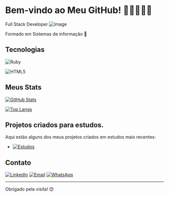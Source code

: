 # Bem-vindo ao Meu GitHub! 👨🏽‍💻🤟🏽

Full Stack Developer ![image](https://github.com/user-attachments/assets/050819e7-7982-4cbb-a5db-b27616b3f3de)

Formado em Sistemas de informação 📖


## Tecnologias

![Ruby](https://img.shields.io/badge/-Ruby-CC342D?style=flat-square&logo=ruby&logoColor=white)

![HTML5](https://img.shields.io/badge/-HTML5-E34F26?style=flat-square&logo=html5&logoColor=white)


## Meus Stats

[![GitHub Stats](https://github-readme-stats.vercel.app/api?username=caiomello94&show_icons=true&theme=dark)](https://github.com/anuraghazra/github-readme-stats)

[![Top Langs](https://github-readme-stats.vercel.app/api/top-langs/?username=caiomello94&layout=compact&theme=dark)](https://github.com/anuraghazra/github-readme-stats)

## Projetos criados para estudos.

Aqui estão alguns dos meus projetos criados em estudos mais recentes:

- [![Estudos](https://via.placeholder.com/468x60?text=Projetos)](https://github.com/caiomello94/AulasRuby)

## Contato

[![LinkedIn](https://img.shields.io/badge/-LinkedIn-0077B5?style=flat-square&logo=linkedin&logoColor=white)](https://www.linkedin.com/in/caio-mello-482501b5/)
[![Email](https://img.shields.io/badge/-Email-D14836?style=flat-square&logo=gmail&logoColor=white)](mailto:caio-mello94@hotmail.com)
[![WhatsApp](https://img.shields.io/badge/-WhatsApp-25D366?style=flat-square&logo=whatsapp&logoColor=white)](https://wa.me/5516981177164)

---

Obrigado pela visita! 😊
